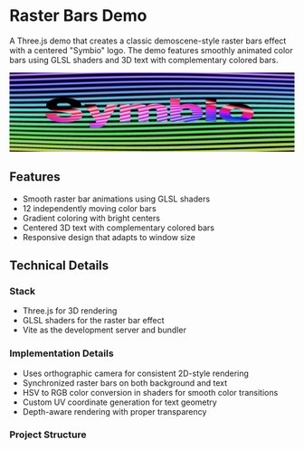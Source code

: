 # Raster Bars Demo

A Three.js demo that creates a classic demoscene-style raster bars effect with a centered "Symbio" logo. The demo features smoothly animated color bars using GLSL shaders and 3D text with complementary colored bars.

![Demo Preview](preview.png)

## Features

- Smooth raster bar animations using GLSL shaders
- 12 independently moving color bars
- Gradient coloring with bright centers
- Centered 3D text with complementary colored bars
- Responsive design that adapts to window size

## Technical Details

### Stack
- Three.js for 3D rendering
- GLSL shaders for the raster bar effect
- Vite as the development server and bundler

### Implementation Details
- Uses orthographic camera for consistent 2D-style rendering
- Synchronized raster bars on both background and text
- HSV to RGB color conversion in shaders for smooth color transitions
- Custom UV coordinate generation for text geometry
- Depth-aware rendering with proper transparency

### Project Structure 